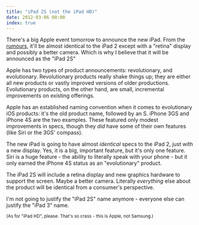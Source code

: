 ```yaml
---
title: "iPad 2S (not the iPad HD)"
date: 2012-03-06 00:00
index: true
---
```


There's a big Apple event tomorrow to announce the new iPad. From the [rumours](http://www.macrumors.com/2012/03/04/ipad-3-parts-put-together-on-video-ipad-2-smart-cover-still-works/), it'll be almost identical to the iPad 2 except with a "retina" display and possibly a better camera. Which is why I believe that it will be announced as the "iPad 2S"

Apple has two types of product announcements: revolutionary, and evolutionary. Revolutionary products really shake things up; they are either all new products or vastly improved versions of older productions. Evolutionary products, on the other hand, are small, incremental improvements on existing offerings.

Apple has an established naming convention when it comes to evolutionary iOS products: it's the old product name, followed by an S. iPhone 3GS and iPhone 4S are the two examples. These featured only modest improvements in specs, though they _did_ have some of their own features (like Siri or the 3GS' compass).

The new iPad is going to have almost _identical_&nbsp;specs to the iPad 2, just with a new display. Yes, it is a big, important feature, but it's only one feature. Siri is a huge feature - the ability to literally speak with your phone - but it only earned the iPhone 4S status as an "evolutionary" product.

The iPad 2S will include a retina display and new graphics hardware to support the screen. Maybe a better camera. Literally _everything_&nbsp;else about the product will be identical from a consumer's perspective.

I'm not going to justify the "iPad 2S" name anymore - everyone else can justify the "iPad 3" name.

<small>(As for "iPad HD", please. That's so crass - this is Apple, not Samsung.)</small>

<!-- more -->
